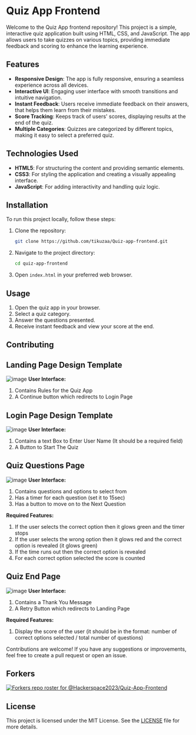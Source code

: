 # Quiz App Frontend

Welcome to the Quiz App frontend repository! This project is a simple, interactive quiz application built using HTML, CSS, and JavaScript. The app allows users to take quizzes on various topics, providing immediate feedback and scoring to enhance the learning experience.

## Features

- **Responsive Design**: The app is fully responsive, ensuring a seamless experience across all devices.
- **Interactive UI**: Engaging user interface with smooth transitions and intuitive navigation.
- **Instant Feedback**: Users receive immediate feedback on their answers, that helps them learn from their mistakes.
- **Score Tracking**: Keeps track of users' scores, displaying results at the end of the quiz.
- **Multiple Categories**: Quizzes are categorized by different topics, making it easy to select a preferred quiz.

## Technologies Used

- **HTML5**: For structuring the content and providing semantic elements.
- **CSS3**: For styling the application and creating a visually appealing interface.
- **JavaScript**: For adding interactivity and handling quiz logic.

## Installation

To run this project locally, follow these steps:

1. Clone the repository:
    ```bash
    git clone https://github.com/tikuzaa/Quiz-app-frontend.git
    ```

2. Navigate to the project directory:
    ```bash
    cd quiz-app-frontend
    ```

3. Open `index.html` in your preferred web browser.

## Usage

1. Open the quiz app in your browser.
2. Select a quiz category.
3. Answer the questions presented.
4. Receive instant feedback and view your score at the end.


## Contributing

## Landing Page Design Template
![image](https://github.com/user-attachments/assets/7ca1281e-3791-4276-9a55-fcf583d50d48)
**User Interface:**
1. Contains Rules for the Quiz App
2. A Continue button which redirects to Login Page

## Login Page Design Template
![image](https://github.com/user-attachments/assets/4dfb6ffc-cd89-4f3e-b0e1-d7dbff322919)
**User Interface:**
1. Contains a text Box to Enter User Name (It should be a required field)
2. A Button to Start The Quiz

## Quiz Questions Page
![image](https://github.com/user-attachments/assets/22684245-f942-4344-becc-7a2221cffa86)
**User Interface:**
1. Contains questions and options to select from
2. Has a timer for each question (set it to 15sec)
3. Has a button to move on to the Next Question

**Required Features:**
1. If the user selects the correct option then it glows green and the timer stops
2. If the user selects the wrong option then it glows red and the correct option is revealed (it glows green)
3. If the time runs out then the correct option is revealed
4. For each correct option selected the score is counted

## Quiz End Page
![image](https://github.com/user-attachments/assets/a33de08c-6722-4490-8918-3c1acd4877b0)
**User Interface:**
1. Contains a Thank You Message
2. A Retry Button which redirects to Landing Page

**Required Features:**
1. Display the score of the user (it should be in the format: number of correct options selected / total number of questions)



Contributions are welcome! If you have any suggestions or improvements, feel free to create a pull request or open an issue.

## Forkers

[![Forkers repo roster for @Hackerspace2023/Quiz-App-Frontend](https://reporoster.com/forks/Hackerspace2023/Quiz-App-Frontend)](https://github.com/Hackerspace2023/Quiz-App-Frontend/network/members)

## License

This project is licensed under the MIT License. See the [LICENSE](LICENSE) file for more details.
